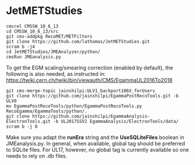 # JetMETStudies

```
cmsrel CMSSW_10_6_13
cd CMSSW_10_6_13/src
git cms-addpkg RecoMET/METFilters
git clone https://github.com/lathomas/JetMETStudies.git 
scram b -j4
cd JetMETStudies/JMEAnalyzer/python/
cmsRun JMEanalysis.py
```

To get the EGM scaling/smearing correction (enabled by default), the following is also needed, as instructed in: <br>
https://twiki.cern.ch/twiki/bin/viewauth/CMS/EgammaUL2016To2018
```
git cms-merge-topic jainshilpi:ULV1_backport106X_forUsers
git clone https://github.com/jainshilpi/EgammaPostRecoTools.git -b ULV0  
mv EgammaPostRecoTools/python/EgammaPostRecoTools.py RecoEgamma/EgammaTools/python/.
git clone https://github.com/jainshilpi/EgammaAnalysis-ElectronTools.git -b UL2017SSV2 EgammaAnalysis/ElectronTools/data/
scram b -j 8
```


Make sure you adapt the **runEra** string and the **UseSQLiteFiles** boolean in JMEanalysis.py. 
In general, when available, global tag should be preferred to SQLite files. For UL17, however, no global tag is currently available so one needs to rely on .db files. 